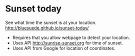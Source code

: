 # Sunset today

See what time the sunset is at your location.
http://bluesuede.github.io/sunset-today/

* Requires that you allow webpage to detect your location.
* Uses API http://sunrise-sunset.org for time of sunset.
* Uses API from Google for location of coordinates.
